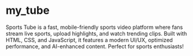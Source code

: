 # my_tube
Sports Tube is a fast, mobile-friendly sports video platform where fans stream live sports, upload highlights, and watch trending clips. Built with HTML, CSS, and JavaScript, it features a modern UI/UX, optimized performance, and AI-enhanced content. Perfect for sports enthusiasts!
